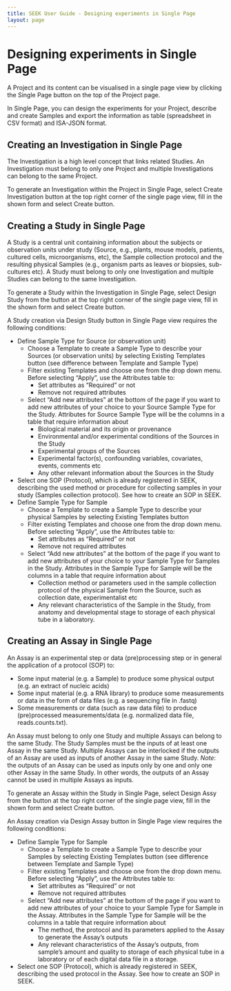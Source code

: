```yaml
---
title: SEEK User Guide - Designing experiments in Single Page
layout: page
---
```


# Designing experiments in Single Page
A Project and its content can be visualised in a single page view by clicking the Single Page button on the top of the Project page.

In Single Page, you can design the experiments for your Project, describe and create Samples and export the information as table (spreadsheet in CSV format) and ISA-JSON format.

## Creating an Investigation in Single Page
The Investigation is a high level concept that links related Studies. An Investigation must belong to only one Project and multiple Investigations can belong to the same Project.

To generate an Investigation within the Project in Single Page, select Create Investigation button at the top right corner of the single page view, fill in the shown form and select Create button.

## Creating a Study in Single Page
A Study is a central unit containing information about the subjects or observation units under study (Source, e.g., plants, mouse models, patients, cultured cells, microorganisms, etc), the Sample collection protocol and the resulting physical Samples (e.g., organism parts as leaves or biopsies, sub-cultures etc). A Study must belong to only one Investigation and multiple Studies can belong to the same Investigation.

To generate a Study within the Investigation in Single Page, select Design Study from the button at the top right corner of the single page view, fill in the shown form and select Create button.

A Study creation via Design Study button in Single Page view requires the following conditions:
* Define Sample Type for Source (or observation unit)
  * Choose a Template to create a Sample Type to describe your Sources (or observation units) by selecting Existing Templates button (see difference between Template and Sample Type)
  * Filter existing Templates and choose one from the drop down menu. Before selecting “Apply”, use the Attributes table to:
    * Set attributes as “Required” or not
    * Remove not required attributes
  * Select “Add new attributes” at the bottom of the page if you want to add new attributes of your choice to your Source Sample Type for the Study. Attributes for Source Sample Type will be the columns in a table that require information about
    * Biological material and its origin or provenance
    * Environmental and/or experimental conditions of the Sources in the Study
    * Experimental groups of the Sources
    * Experimental factor(s), confounding variables, covariates, events, comments etc
    * Any other relevant information about the Sources in the Study
* Select one SOP (Protocol), which is already registered in SEEK, describing the used method or procedure for collecting samples in your study (Samples collection protocol). See how to create an SOP in SEEK.
* Define Sample Type for Sample
  * Choose a Template to create a Sample Type to describe your physical Samples by selecting Existing Templates button
  * Filter existing Templates and choose one from the drop down menu. Before selecting “Apply”, use the Attributes table to:
    * Set attributes as “Required” or not
    * Remove not required attributes
  * Select “Add new attributes” at the bottom of the page if you want to add new attributes of your choice to your Sample Type for Samples in the Study. Attributes in the Sample Type for Sample will be the columns in a table that require information about
    * Collection method or parameters used in the sample collection protocol of the physical Sample from the Source, such as collection date, experimentalist etc
    * Any relevant characteristics of the Sample in the Study, from anatomy and developmental stage to storage of each physical tube in a laboratory.

## Creating an Assay in Single Page
An Assay is an experimental step or data (pre)processing step or in general the application of a protocol (SOP) to:
* Some input material (e.g. a Sample) to produce some physical output (e.g. an extract of nucleic acids)
* Some input material (e.g. a RNA library) to produce some measurements or data in the form of data files (e.g. a sequencing file in .fastq)
* Some measurements or data (such as raw data file) to produce (pre)processed measurements/data (e.g. normalized data file, reads.counts.txt).

An Assay must belong to only one Study and multiple Assays can belong to the same Study. The Study Samples must be the inputs of at least one Assay in the same Study. Multiple Assays can be interlocked if the outputs of an Assay are used as inputs of another Assay in the same Study. 
*Note*: the outputs of an Assay can be used as inputs only by one and only one other Assay in the same Study. In other words, the outputs of an Assay cannot be used in multiple Assays as inputs.

To generate an Assay within the Study in Single Page, select Design Assy from the button at the top right corner of the single page view, fill in the shown form and select Create button.

An Assay creation via Design Assay button in Single Page view requires the following conditions:
* Define Sample Type for Sample
  * Choose a Template to create a Sample Type to describe your Samples by selecting Existing Templates button (see difference between Template and Sample Type)
  * Filter existing Templates and choose one from the drop down menu. Before selecting “Apply”, use the Attributes table to:
    * Set attributes as “Required” or not
    * Remove not required attributes
  * Select “Add new attributes” at the bottom of the page if you want to add new attributes of your choice to your Sample Type for Sample in the Assay. Attributes in the Sample Type for Sample will be the columns in a table that require information about
    * The method, the protocol and its parameters applied to the Assay to generate the Assay’s outputs
    * Any relevant characteristics of the Assay’s outputs, from sample’s amount and quality to storage of each physical tube in a laboratory or of each digital data file in a storage.
* Select one SOP (Protocol), which is already registered in SEEK, describing the used  protocol in the Assay. See how to create an SOP in SEEK.
